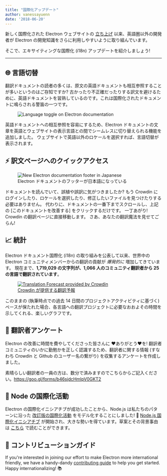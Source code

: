 ```yaml
---
title: "国際化アップデート"
author: vanessayuenn
date: '2018-06-20'
---
```


新しく国際化された Electron ウェブサイトの [立ち上げ](https://electronjs.org/blog/new-website) 以来、英語圏以外の開発者が Electron の開発知識をさらに利用しやすいように取り組んでいます。

そこで、エキサイティングな国際化 (i18n) アップデートを紹介しましょう!

---

## 🌐 言語切替

翻訳ドキュメントの読者の多くは、原文の英語ドキュメントも相互参照することが多いというのはご存知ですか? 古かったり不正確だったりする訳文を避けるために、英語ドキュメントを習熟しているのです。これは国際化されたドキュメントに鳴らされる警笛の一つです。

<figure>
  <img class="screenshot" src="https://user-images.githubusercontent.com/6842965/35578586-cae629e2-05e4-11e8-9431-0278f8c2b39f.gif" alt="Language toggle on Electron documentation">
</figure>

英語ドキュメントへの相互参照を容易にするため、Electron ドキュメントの文章を英語とウェブサイトの表示言語との間でシームレスに切り替えられる機能を追加しました。 ウェブサイトで英語以外のロケールを選択すれば、言語切替が表示されます。

## ⚡️ 訳文ページへのクイックアクセス

<figure>
  <img class="screenshot" src="https://user-images.githubusercontent.com/6842965/36511386-c32e31fc-1766-11e8-8484-7466be6a5eb0.png" alt="New Electron documentation footer in Japanese">
  <figcaption>Electron ドキュメントのフッターが日本語になっている</figcaption>
</figure>

ドキュメントを読んでいて、誤植や誤訳に気がつきましたか? もう Crowdin にログインしたり、ロケールを選択したり、修正したいファイルを見つけたりする必要はありません。 代わりに、ドキュメントの一番下までスクロールし、上記の [このドキュメントを改善する] をクリックするだけです。 一丁あがり! Crowdin の翻訳ページに直接移動します。 さあ、あなたの翻訳魔法を見せてごらん!

## 📈 統計

Electron ドキュメント国際化 (i18n) の取り組みを公表して以来、世界中の Electron コミュニティメンバーからの翻訳の貢献が _爆発的に_ 増加してきています。 現在まで、**1,719,029 の文字列が、1,066 人のコミュニティ翻訳者から 25 の言語で翻訳されています**。

<figure>
  <a href="https://crowdin.com/project/electron/">
    <img class="screenshot" src="https://user-images.githubusercontent.com/6842965/41649826-ca26037c-747c-11e8-9594-5ce12d2978e2.png" alt="Translation Forecast provided by Crowdin">
    <figcaption>Crowdin が提供する翻訳予報</figcaption>
  </a>
</figure>

このままの (執筆時点での過去 14 日間のプロジェクトアクティビティに基づく) ペースが保たれた場合、各言語への翻訳プロジェクトに必要なおおよその時間を示してくれる、楽しいグラフです。

## 📃 翻訳者アンケート

Electron の改善に時間を費やしてくださった皆さんに ❤️ありがとう❤️を! 翻訳者コミュニティのいかに勤勉かを正しく認識するため、翻訳者に関する情報 (すなわち Crowdin と Github のユーザー名の繋がり) を収集するアンケートを作成しました。

素晴らしい翻訳者の一員の方は、数分で済みますのでこちらからご記入ください。https://goo.gl/forms/b46sjdcHmlpV0GKT2

## 🙌 Node の国際化活動

Electron の国際化イニシアチブが成功したことから、Node.js は私たちのパターンに沿った [改訂版の国際化活動](https://github.com/nodejs/i18n) をモデル化することにしました! 🎉 [Node.js 国際化イニシアチブ](https://github.com/nodejs/i18n) が開始され、大きな勢いを得ています。草案とその背景事由は [こちら](https://medium.com/the-node-js-collection/internationalizing-node-js-fe7761798b0a) で読むことができます。

## 🔦 コントリビューションガイド

If you're interested in joining our effort to make Electron more international friendly, we have a handy-dandy [contributing guide](https://github.com/electron/i18n/blob/master/contributing.md) to help you get started. Happy internationalizing! 📚
